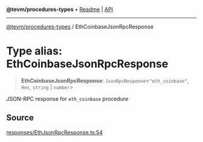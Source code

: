 **@tevm/procedures-types** • [Readme](../README.md) \| [API](../globals.md)

***

[@tevm/procedures-types](../README.md) / EthCoinbaseJsonRpcResponse

# Type alias: EthCoinbaseJsonRpcResponse

> **EthCoinbaseJsonRpcResponse**: `JsonRpcResponse`\<`"eth_coinbase"`, `Hex`, `string` \| `number`\>

JSON-RPC response for `eth_coinbase` procedure

## Source

[responses/EthJsonRpcResponse.ts:54](https://github.com/evmts/tevm-monorepo/blob/main/packages/procedures-types/src/responses/EthJsonRpcResponse.ts#L54)
